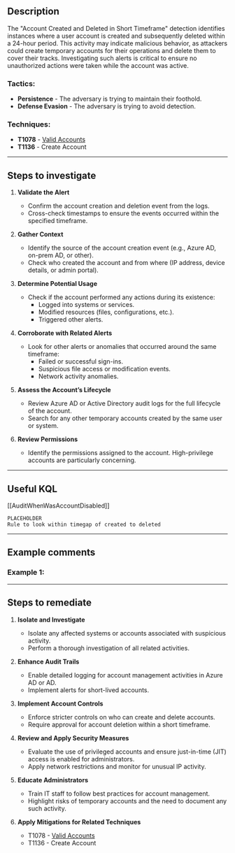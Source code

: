 ## Description

The "Account Created and Deleted in Short Timeframe" detection identifies instances where a user account is created and subsequently deleted within a 24-hour period. This activity may indicate malicious behavior, as attackers could create temporary accounts for their operations and delete them to cover their tracks. Investigating such alerts is critical to ensure no unauthorized actions were taken while the account was active.

### Tactics:

- **Persistence** - The adversary is trying to maintain their foothold.
- **Defense Evasion** - The adversary is trying to avoid detection.

### Techniques:

- **T1078** - [Valid Accounts](https://attack.mitre.org/techniques/T1078/)
- **T1136** - Create Account

---

## Steps to investigate

1. **Validate the Alert**
    
    - Confirm the account creation and deletion event from the logs.
    - Cross-check timestamps to ensure the events occurred within the specified timeframe.
2. **Gather Context**
    
    - Identify the source of the account creation event (e.g., Azure AD, on-prem AD, or other).
    - Check who created the account and from where (IP address, device details, or admin portal).
3. **Determine Potential Usage**
    
    - Check if the account performed any actions during its existence:
        - Logged into systems or services.
        - Modified resources (files, configurations, etc.).
        - Triggered other alerts.
4. **Corroborate with Related Alerts**
    
    - Look for other alerts or anomalies that occurred around the same timeframe:
        - Failed or successful sign-ins.
        - Suspicious file access or modification events.
        - Network activity anomalies.
5. **Assess the Account’s Lifecycle**
    
    - Review Azure AD or Active Directory audit logs for the full lifecycle of the account.
    - Search for any other temporary accounts created by the same user or system.
6. **Review Permissions**
    
    - Identify the permissions assigned to the account. High-privilege accounts are particularly concerning.

---

## Useful KQL

[[AuditWhenWasAccountDisabled]]

```
PLACEHOLDER 
Rule to look within timegap of created to deleted
```
---

## Example comments

### Example 1:

---

## Steps to remediate

1. **Isolate and Investigate**
    
    - Isolate any affected systems or accounts associated with suspicious activity.
    - Perform a thorough investigation of all related activities.
2. **Enhance Audit Trails**
    
    - Enable detailed logging for account management activities in Azure AD or AD.
    - Implement alerts for short-lived accounts.
3. **Implement Account Controls**
    
    - Enforce stricter controls on who can create and delete accounts.
    - Require approval for account deletion within a short timeframe.
4. **Review and Apply Security Measures**
    
    - Evaluate the use of privileged accounts and ensure just-in-time (JIT) access is enabled for administrators.
    - Apply network restrictions and monitor for unusual IP activity.
5. **Educate Administrators**
    
    - Train IT staff to follow best practices for account management.
    - Highlight risks of temporary accounts and the need to document any such activity.
6. **Apply Mitigations for Related Techniques**
    
    - T1078 - [Valid Accounts](https://attack.mitre.org/techniques/T1078/)
    - T1136 - Create Account